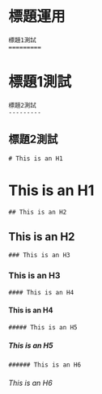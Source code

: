 # 標題運用

    標題1測試
    =========

標題1測試
=========

    標題2測試
    ---------

標題2測試
---------

    # This is an H1

# This is an H1

    ## This is an H2

## This is an H2

    ### This is an H3

### This is an H3

    #### This is an H4

#### This is an H4

    ##### This is an H5

##### This is an H5

    ###### This is an H6

###### This is an H6